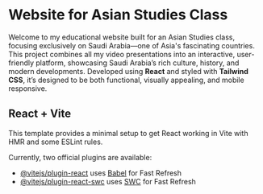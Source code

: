 # Website for Asian Studies Class

Welcome to my educational website built for an Asian Studies class, focusing exclusively on Saudi Arabia—one of Asia's fascinating countries.
This project combines all my video presentations into an interactive, user-friendly platform, showcasing Saudi Arabia’s rich culture, history, and modern developments.
Developed using **React** and styled with **Tailwind CSS**, it’s designed to be both functional, visually appealing, and mobile responsive.

## React + Vite

This template provides a minimal setup to get React working in Vite with HMR and some ESLint rules.

Currently, two official plugins are available:

-   [@vitejs/plugin-react](https://github.com/vitejs/vite-plugin-react/blob/main/packages/plugin-react/README.md) uses [Babel](https://babeljs.io/) for Fast Refresh
-   [@vitejs/plugin-react-swc](https://github.com/vitejs/vite-plugin-react-swc) uses [SWC](https://swc.rs/) for Fast Refresh
